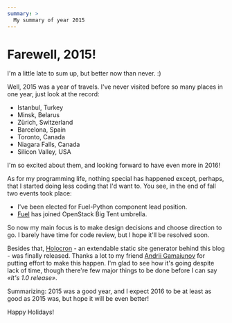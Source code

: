 ```yaml
---
summary: >
  My summary of year 2015
---
```


Farewell, 2015!
===============

I'm a little late to sum up, but better now than never. :)

Well, 2015 was a year of travels. I've never visited before so many places
in one year, just look at the record:

* Istanbul, Turkey
* Minsk, Belarus
* Zürich, Switzerland
* Barcelona, Spain
* Toronto, Canada
* Niagara Falls, Canada
* Silicon Valley, USA

I'm so excited about them, and looking forward to have even more in 2016!

As for my programming life, nothing special has happened except, perhaps,
that I started doing less coding that I'd want to. You see, in the end of
fall two events took place:

* I've been elected for Fuel-Python component lead position.
* [Fuel] has joined OpenStack Big Tent umbrella.

So now my main focus is to make design decisions and choose direction to go.
I barely have time for code review, but I hope it'll be resolved soon.

Besides that, [Holocron] - an extendable static site generator behind this
blog - was finally released. Thanks a lot to my friend [Andrii Gamaiunov]
for putting effort to make this happen. I'm glad to see how it's going despite
lack of time, though there're few major things to be done before I can say
*«It's 1.0 release»*.

Summarizing: 2015 was a good year, and I expect 2016 to be at least as good
as 2015 was, but hope it will be even better!

Happy Holidays!


[Holocron]: https://holocron.readthedocs.org
[Fuel]: https://wiki.openstack.org/wiki/Fuel
[Andrii Gamaiunov]: https://www.facebook.com/andrii.gamaiunov
